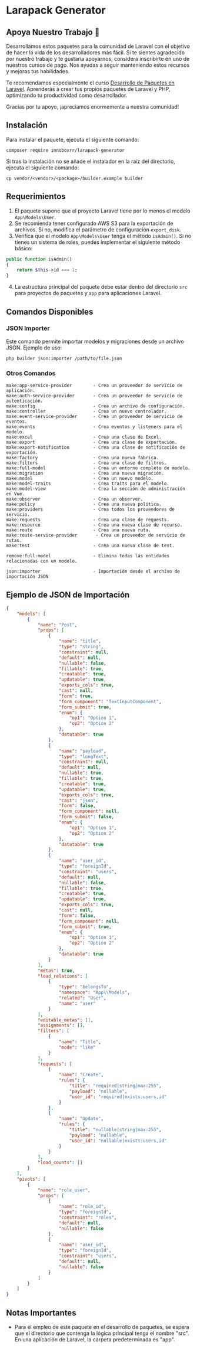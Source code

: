 
# Larapack Generator

## Apoya Nuestro Trabajo 🙌

Desarrollamos estos paquetes para la comunidad de Laravel con el objetivo de hacer la vida de los desarrolladores más fácil. Si te sientes agradecido por nuestro trabajo y te gustaría apoyarnos, considera inscribirte en uno de nuestros cursos de pago. Nos ayudas a seguir manteniendo estos recursos y mejoras tus habilidades.

Te recomendamos especialmente el curso [Desarrollo de Paquetes en Laravel](https://laravelers.com/course/275). Aprenderás a crear tus propios paquetes de Laravel y PHP, optimizando tu productividad como desarrollador.

Gracias por tu apoyo, ¡apreciamos enormemente a nuestra comunidad!

## Instalación

Para instalar el paquete, ejecuta el siguiente comando:

```
composer require innoboxrr/larapack-generator
```

Si tras la instalación no se añade el instalador en la raíz del directorio, ejecuta el siguiente comando:

```
cp vendor/<vendor>/<package>/builder.example builder
```

## Requerimientos

1. El paquete supone que el proyecto Laravel tiene por lo menos el modelo `App\Models\User`.
2. Se recomienda tener configurado AWS S3 para la exportación de archivos. Si no, modifica el parámetro de configuración `export_disk`.
3. Verifica que el modelo `App\Models\User` tenga el método `isAdmin()`. Si no tienes un sistema de roles, puedes implementar el siguiente método básico:

```php
public function isAdmin()
{
    return $this->id === 1;
}
```

4. La estructura principal del paquete debe estar dentro del directorio `src` para proyectos de paquetes y `app` para aplicaciones Laravel.

## Comandos Disponibles

### JSON Importer

Este comando permite importar modelos y migraciones desde un archivo JSON. Ejemplo de uso:

```
php builder json:importer /path/to/file.json
```

### Otros Comandos

```
make:app-service-provider        - Crea un proveedor de servicio de aplicación.
make:auth-service-provider       - Crea un proveedor de servicio de autenticación.
make:config                      - Crea un archivo de configuración.
make:controller                  - Crea un nuevo controlador.
make:event-service-provider      - Crea un proveedor de servicio de eventos.
make:events                      - Crea eventos y listeners para el modelo.
make:excel                       - Crea una clase de Excel.
make:export                      - Crea una clase de exportación.
make:export-notification         - Crea una clase de notificación de exportación.
make:factory                     - Crea una nueva fábrica.
make:filters                     - Crea una clase de filtros.
make:full-model                  - Crea un entorno completo de modelo.
make:migration                   - Crea una nueva migración.
make:model                       - Crea un nuevo modelo.
make:model-traits                - Crea traits para el modelo.
make:model-view                  - Crea la sección de administración en Vue.
make:observer                    - Crea un observer.
make:policy                      - Crea una nueva política.
make:providers                   - Crea todos los proveedores de servicio.
make:requests                    - Crea una clase de requests.
make:resource                    - Crea una nueva clase de recurso.
make:route                       - Crea una nueva ruta.
make:route-service-provider       - Crea un proveedor de servicio de rutas.
make:test                        - Crea una nueva clase de test.

remove:full-model                - Elimina todas las entidades relacionadas con un modelo.

json:importer                    - Importación desde el archivo de importación JSON
```

## Ejemplo de JSON de Importación

```json
{
    "models": [
        {
            "name": "Post",
            "props": [
                {
                    "name": "title",
                    "type": "string",
                    "constraint": null,
                    "default": null,
                    "nullable": false,
                    "fillable": true,
                    "creatable": true,
                    "updatable": true,
                    "exports_cols": true,
                    "cast": null,
                    "form": true,
                    "form_component": "TextInputComponent",
                    "form_submit": true,
                    "enum": {
                        "op1": "Option 1",
                        "op2": "Option 2"
                    },
                    "datatable": true
                },
                {
                    "name": "payload",
                    "type": "longText",
                    "constraint": null,
                    "default": null,
                    "nullable": true,
                    "fillable": true,
                    "creatable": true,
                    "updatable": true,
                    "exports_cols": true,
                    "cast": "json",
                    "form": false,
                    "form_component": null,
                    "form_submit": false,
                    "enum": {
                        "op1": "Option 1",
                        "op2": "Option 2"
                    },
                    "datatable": true
                },
                {
                    "name": "user_id",
                    "type": "foreignId",
                    "constraint": "users",
                    "default": null,
                    "nullable": false,
                    "fillable": true,
                    "creatable": true,
                    "updatable": true,
                    "exports_cols": true,
                    "cast": null,
                    "form": false,
                    "form_component": null,
                    "form_submit": true,
                    "enum": {
                        "op1": "Option 1",
                        "op2": "Option 2"
                    },
                    "datatable": true
                }
            ],
            "metas": true,
            "load_relations": [
                {
                    "type": "belongsTo",
                    "namespace": "App\\Models",
                    "related": "User",
                    "name": "user"
                }
            ],
            "editable_metas": [],
            "assignments": [],
            "filters": [
                {
                    "name": "Title",
                    "mode": "like"
                }
            ],
            "requests": [
                {
                    "name": "Create",
                    "rules": {
                        "title": "required|string|max:255",
                        "payload": "nullable",
                        "user_id": "required|exists:users,id"
                    }
                },
                {
                    "name": "Update",
                    "rules": {
                        "title": "nullable|string|max:255",
                        "payload": "nullable",
                        "user_id": "nullable|exists:users,id"
                    }
                }
            ],
            "load_counts": []
        }
    ],
    "pivots": [
        {
            "name": "role_user",
            "props": [
                {
                    "name": "role_id",
                    "type": "foreignId",
                    "constraint": "roles",
                    "default": null,
                    "nullable": false
                },
                {
                    "name": "user_id",
                    "type": "foreignId",
                    "constraint": "users",
                    "default": null,
                    "nullable": false
                }
            ]
        }
    ]
}
```

## Notas Importantes

- Para el empleo de este paquete en el desarrollo de paquetes, se espera que el directorio que contenga la lógica principal tenga el nombre "src". En una aplicación de Laravel, la carpeta predeterminada es "app".
